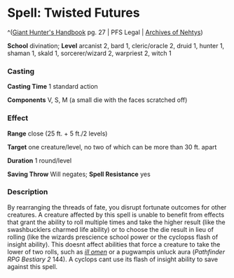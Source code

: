 # Spell: Twisted Futures

^([Giant Hunter's Handbook][ss-twisted-futures] pg. 27 | PFS Legal | [Archives of Nehtys][sn-twisted-futures])

**School** divination; **Level** arcanist 2, bard 1, cleric/oracle 2, druid 1, hunter 1, shaman 1, skald 1, sorcerer/wizard 2, warpriest 2, witch 1

### Casting

**Casting Time** 1 standard action  

**Components** V, S, M (a small die with the faces scratched off)

### Effect

**Range** close (25 ft. + 5 ft./2 levels)  

**Target** one creature/level, no two of which can be more than 30 ft. apart  

**Duration** 1 round/level  

**Saving Throw** Will negates; **Spell Resistance** yes

### Description

By rearranging the threads of fate, you disrupt fortunate outcomes for other creatures. A creature affected by this spell is unable to benefit from effects that grant the ability to roll multiple times and take the higher result (like the swashbucklers charmed life ability) or to choose the die result in lieu of rolling (like the wizards prescience school power or the cyclopss flash of insight ability). This doesnt affect abilities that force a creature to take the lower of two rolls, such as _[ill omen]_ or a pugwampis unluck aura (_Pathfinder RPG Bestiary 2_ 144). A cyclops cant use its flash of insight ability to save against this spell.

[ss-twisted-futures]: http://paizo.com/products/btpy99s4
[sn-twisted-futures]: http://www.archivesofnethys.com/SpellDisplay.aspx?ItemName=Twisted%20Futures
[ill omen]: http://www.archivesofnethys.com/SpellDisplay.aspx?ItemName=ill%20omen